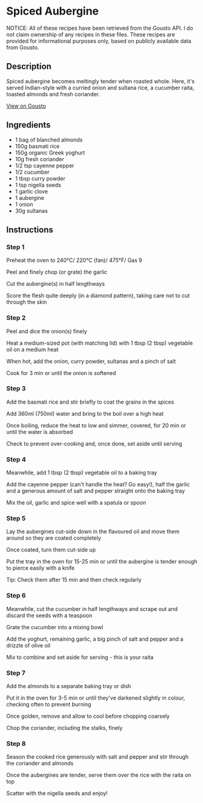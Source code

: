 # Spiced Aubergine 

NOTICE: All of these recipes have been retrieved from the Gousto API. I do not claim ownership of any recipes in these files. These recipes are provided for informational purposes only, based on publicly available data from Gousto.

## Description

Spiced aubergine becomes meltingly tender when roasted whole. Here, it's served Indian-style with a curried onion and sultana rice, a cucumber raita, toasted almonds and fresh coriander.

[View on Gousto](https://www.gousto.co.uk/recipes/cookbook/spiced-aubergine)

## Ingredients

- 1 bag of blanched almonds
- 150g basmati rice 
- 150g organic Greek yoghurt
- 10g fresh coriander
- 1/2 tsp cayenne pepper
- 1/2 cucumber
- 1 tbsp curry powder
- 1 tsp nigella seeds
- 1 garlic clove
- 1 aubergine 
- 1 onion
- 30g sultanas

## Instructions


### Step 1

Preheat the oven to 240&deg;C/ 220&deg;C (fan)/ 475&deg;F/ Gas 9


Peel and finely chop (or grate) the garlic


Cut the aubergine<span class="text-danger">(s)</span> in half lengthways


Score the flesh quite deeply (in a diamond pattern), taking care not to cut through the skin


### Step 2

Peel and dice the onion<span class="text-danger">(s)</span> finely


Heat a medium-sized pot (with matching lid) with 1 tbsp <span class="text-danger">(2 tbsp)</span> vegetable oil on a medium heat


When hot, add the onion, curry powder, sultanas and a pinch of salt


Cook for 3 min or until the onion is softened


### Step 3

Add the basmati rice and stir briefly to coat the grains in the spices


Add 360ml <span class="text-danger">(750ml)</span> water and bring to the boil over a high heat


Once boiling, reduce the heat to low and simmer, covered, for 20 min or until the water is absorbed


Check to prevent over-cooking and, once done, set aside until serving


### Step 4

Meanwhile, add 1 tbsp <span class="text-danger">(2 tbsp)</span> vegetable oil to a baking tray


Add the cayenne pepper (can't handle the heat? Go easy!), half the garlic and a generous amount of salt and pepper straight onto the baking tray


Mix the oil, garlic and spice well with a spatula or spoon


### Step 5

Lay the aubergines cut-side down in the flavoured oil and move them around so they are coated completely


Once coated, turn them cut-side up


Put the tray in the oven for 15-25 min or until the aubergine is tender enough to pierce easily with a knife


Tip: Check them after 15 min and then check regularly


### Step 6

Meanwhile, cut the cucumber in half lengthways and scrape out and discard the seeds with a teaspoon


Grate the cucumber into a mixing bowl&nbsp;


Add the yoghurt, remaining garlic, a big pinch of salt and pepper and a drizzle of olive oil


Mix to combine and set aside for serving - this is your raita


### Step 7

Add the almonds to a separate baking tray or dish


Put it in the oven for 3-5 min or until they've darkened slightly in colour, checking often to prevent burning


Once golden, remove and allow to cool before chopping coarsely&nbsp;


Chop the coriander, including the stalks, finely

### Step 8

Season the cooked rice generously with salt and pepper and stir through the coriander and almonds


Once the aubergines are tender, serve them over the rice with the raita on top


Scatter with the nigella seeds and enjoy!

